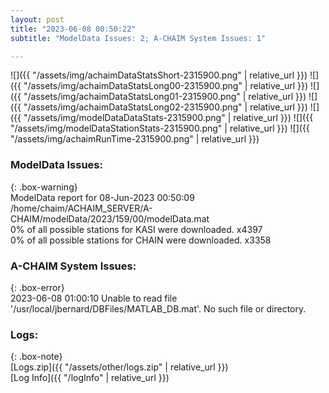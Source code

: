 ```yaml
---
layout: post
title: "2023-06-08 00:50:22"
subtitle: "ModelData Issues: 2; A-CHAIM System Issues: 1"

---
```


![]({{ "/assets/img/achaimDataStatsShort-2315900.png" | relative_url }})
![]({{ "/assets/img/achaimDataStatsLong00-2315900.png" | relative_url }})
![]({{ "/assets/img/achaimDataStatsLong01-2315900.png" | relative_url }})
![]({{ "/assets/img/achaimDataStatsLong02-2315900.png" | relative_url }})
![]({{ "/assets/img/modelDataDataStats-2315900.png" | relative_url }})
![]({{ "/assets/img/modelDataStationStats-2315900.png" | relative_url }})
![]({{ "/assets/img/achaimRunTime-2315900.png" | relative_url }})


### ModelData Issues:  
  
{: .box-warning}  
 ModelData report for 08-Jun-2023 00:50:09   
 /home/chaim/ACHAIM_SERVER/A-CHAIM/modelData/2023/159/00/modelData.mat   
 0% of all possible stations for KASI were downloaded. x4397   
 0% of all possible stations for CHAIN were downloaded. x3358   
  
### A-CHAIM System Issues:  
  
{: .box-error}  
2023-06-08 01:00:10 Unable to read file '/usr/local/jbernard/DBFiles/MATLAB_DB.mat'. No such file or directory.  

### Logs:  
  
{: .box-note}  
[Logs.zip]({{ "/assets/other/logs.zip" | relative_url }})  
[Log Info]({{ "/logInfo" | relative_url }})  
